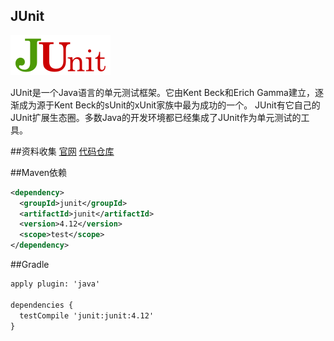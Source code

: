 JUnit
------
![](img/junit-logo.png)

JUnit是一个Java语言的单元测试框架。它由Kent Beck和Erich Gamma建立，逐渐成为源于Kent Beck的sUnit的xUnit家族中最为成功的一个。 JUnit有它自己的JUnit扩展生态圈。多数Java的开发环境都已经集成了JUnit作为单元测试的工具。

##资料收集
[官网](http://junit.org/junit4/)
[代码仓库](https://github.com/junit-team/junit4)

##Maven依赖
```xml
<dependency>
  <groupId>junit</groupId>
  <artifactId>junit</artifactId>
  <version>4.12</version>
  <scope>test</scope>
</dependency>
```
##Gradle
```xml
apply plugin: 'java'

dependencies {
  testCompile 'junit:junit:4.12'
}
```